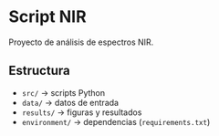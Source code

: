 # Script NIR

Proyecto de análisis de espectros NIR.

## Estructura
- `src/` → scripts Python
- `data/` → datos de entrada
- `results/` → figuras y resultados
- `environment/` → dependencias (`requirements.txt`)
